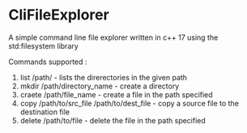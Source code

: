 # CliFileExplorer

A simple command line file explorer written in c++ 17 using the std:filesystem library

Commands supported :

1) list /path/ - lists the direrectories in the given path
2) mkdir /path/directory_name - create a directory
3) craete /path/file_name - create a file in the path specified
4) copy /path/to/src_file /path/to/dest_file - copy a source file to the destination file
5) delete /path/to/file - delete the file in the path specified
